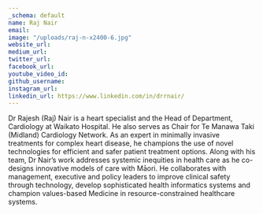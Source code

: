 ```yaml
---
_schema: default
name: Raj Nair
email: 
image: "/uploads/raj-n-x2400-6.jpg"
website_url: 
medium_url: 
twitter_url: 
facebook_url: 
youtube_video_id: 
github_username: 
instagram_url: 
linkedin_url: https://www.linkedin.com/in/drrnair/
---
```


Dr Rajesh (Raj) Nair is a heart specialist and the Head of Department, Cardiology at Waikato Hospital. He also serves as Chair for Te Manawa Taki (Midland) Cardiology Network. As an expert in minimally invasive treatments for complex heart disease, he champions the use of novel technologies for efficient and safer patient treatment options. Along with his team, Dr Nair’s work addresses systemic inequities in health care as he co-designs innovative models of care with Māori. He collaborates with management, executive and policy leaders to improve clinical safety through technology, develop sophisticated health informatics systems and champion values-based Medicine in resource-constrained healthcare systems.

